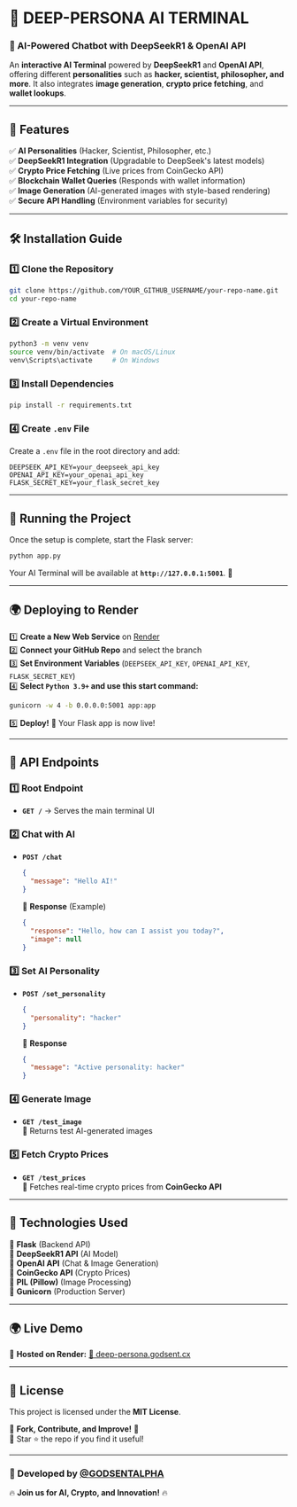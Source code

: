 # 🚀 DEEP-PERSONA AI TERMINAL

### **🔮 AI-Powered Chatbot with DeepSeekR1 & OpenAI API**
An **interactive AI Terminal** powered by **DeepSeekR1** and **OpenAI API**, offering different **personalities** such as **hacker, scientist, philosopher, and more**. It also integrates **image generation**, **crypto price fetching**, and **wallet lookups**.

---

## **📌 Features**
✅ **AI Personalities** (Hacker, Scientist, Philosopher, etc.)  
✅ **DeepSeekR1 Integration** (Upgradable to DeepSeek's latest models)  
✅ **Crypto Price Fetching** (Live prices from CoinGecko API)  
✅ **Blockchain Wallet Queries** (Responds with wallet information)  
✅ **Image Generation** (AI-generated images with style-based rendering)  
✅ **Secure API Handling** (Environment variables for security)  

---

## **🛠 Installation Guide**

### **1️⃣ Clone the Repository**
```bash
git clone https://github.com/YOUR_GITHUB_USERNAME/your-repo-name.git
cd your-repo-name
```

### **2️⃣ Create a Virtual Environment**
```bash
python3 -m venv venv
source venv/bin/activate  # On macOS/Linux
venv\Scripts\activate     # On Windows
```

### **3️⃣ Install Dependencies**
```bash
pip install -r requirements.txt
```

### **4️⃣ Create `.env` File**
Create a `.env` file in the root directory and add:
```env
DEEPSEEK_API_KEY=your_deepseek_api_key
OPENAI_API_KEY=your_openai_api_key
FLASK_SECRET_KEY=your_flask_secret_key
```

---

## **🚀 Running the Project**
Once the setup is complete, start the Flask server:
```bash
python app.py
```
Your AI Terminal will be available at **`http://127.0.0.1:5001`**. 🎉

---

## **🌍 Deploying to Render**
1️⃣ **Create a New Web Service** on [Render](https://render.com/)  
2️⃣ **Connect your GitHub Repo** and select the branch  
3️⃣ **Set Environment Variables** (`DEEPSEEK_API_KEY`, `OPENAI_API_KEY`, `FLASK_SECRET_KEY`)  
4️⃣ **Select `Python 3.9+` and use this start command:**
```bash
gunicorn -w 4 -b 0.0.0.0:5001 app:app
```
5️⃣ **Deploy!** 🎉 Your Flask app is now live!

---

## **🔧 API Endpoints**

### **1️⃣ Root Endpoint**
- **`GET /`** → Serves the main terminal UI  

### **2️⃣ Chat with AI**
- **`POST /chat`**  
  ```json
  {
    "message": "Hello AI!"
  }
  ```
  📌 **Response** (Example)
  ```json
  {
    "response": "Hello, how can I assist you today?",
    "image": null
  }
  ```

### **3️⃣ Set AI Personality**
- **`POST /set_personality`**  
  ```json
  {
    "personality": "hacker"
  }
  ```
  📌 **Response**
  ```json
  {
    "message": "Active personality: hacker"
  }
  ```

### **4️⃣ Generate Image**
- **`GET /test_image`**  
  📌 Returns test AI-generated images  

### **5️⃣ Fetch Crypto Prices**
- **`GET /test_prices`**  
  📌 Fetches real-time crypto prices from **CoinGecko API**  

---

## **📜 Technologies Used**
🔹 **Flask** (Backend API)  
🔹 **DeepSeekR1 API** (AI Model)  
🔹 **OpenAI API** (Chat & Image Generation)  
🔹 **CoinGecko API** (Crypto Prices)  
🔹 **PIL (Pillow)** (Image Processing)  
🔹 **Gunicorn** (Production Server)  

---

## **🌍 Live Demo**
🚀 **Hosted on Render:** [🔗 deep-persona.godsent.cx](https://deep-persona.godsent.cx/)  

---

## **📜 License**
This project is licensed under the **MIT License**.  

📌 **Fork, Contribute, and Improve!** 🙌  
📌 Star ⭐ the repo if you find it useful!  

---

### **🎯 Developed by [@GODSENTALPHA](https://github.com/godsentalpha)**
🔥 **Join us for AI, Crypto, and Innovation!** 🔥


